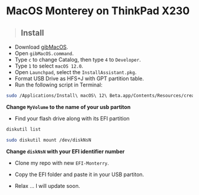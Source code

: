 # MacOS Monterey on ThinkPad X230

> ## Install

- Download [gibMacOS](https://github.com/corpnewt/gibMacOS).
- Open `gibMacOS.command`.
- Type `c` to change Catalog, then type `4` to `Developer`.
- Type `1` to select `macOS 12.0`.
- Open `Launchpad`, select the `InstallAssistant.pkg`.
- Format USB Drive as HFS+J with GPT partition table.
- Run the following script in Terminal:

```bash
sudo /Applications/Install\ macOS\ 12\ Beta.app/Contents/Resources/createinstallmedia --volume /Volumes/MyVolume
```

**Change `MyVolume` to the name of your usb partiton**

- Find your flash drive along with its EFI partition

```bash
diskutil list
```

```bash
sudo diskutil mount /dev/diskNsN
```

**Change `diskNsN` with your EFI identifier number**

- Clone my repo with new `EFI-Monterry`.
- Copy the EFI folder and paste it in your USB partiton.

- Relax ... I will update soon.
